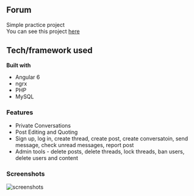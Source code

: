 ## Forum
Simple practice project  
You can see this project [here](http://exampleapp.byethost5.com/)




## Tech/framework used
**Built with**
* Angular 6
* ngrx
* PHP
* MySQL

### Features
* Private Conversations
* Post Editing and Quoting
* Sign up, log in, create thread, create post, create conversatoin, send message, check unread messages, report post
* Admin tools - delete posts, delete threads, lock threads, ban users, delete users and content

### Screenshots  

![screenshots](https://user-images.githubusercontent.com/49139093/55714878-c5aec100-59f3-11e9-9f2e-b53afc3f8516.png)
